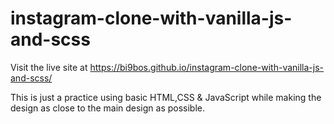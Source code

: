 # instagram-clone-with-vanilla-js-and-scss


Visit the live site at https://bi9bos.github.io/instagram-clone-with-vanilla-js-and-scss/

This is just a practice using basic HTML,CSS & JavaScript while making the design as close to the main design as possible.
